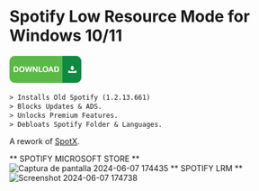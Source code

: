 # **Spotify Low Resource Mode for Windows 10/11**

[<img src="https://github.com/gzmatte/trash/blob/main/48wx.png">](https://github.com/gzmatte/spotify/releases/download/1/SPOTIFY-LRM.bat)
</br> 
```
> Installs Old Spotify (1.2.13.661)
> Blocks Updates & ADS.
> Unlocks Premium Features.
> Debloats Spotify Folder & Languages.
```

A rework of [SpotX](https://github.com/SpotX-Official/SpotX).


** SPOTIFY MICROSOFT STORE **
![Captura de pantalla 2024-06-07 174435](https://github.com/gzmatte/spotify/assets/117684932/1fd2994a-9dab-473d-9f27-3b72a27db952)
** SPOTIFY LRM **
![Screenshot 2024-06-07 174738](https://github.com/gzmatte/spotify/assets/117684932/390b12a2-ea6c-4e8c-aa2a-ebfb64feb066)
